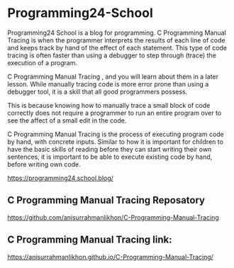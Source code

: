 # Programming24-School
Programming24 School is a blog for programming. C Programming Manual Tracing is when the programmer interprets the results of each line of code and keeps track by hand of the effect of each statement. This type of code tracing is often faster than using a debugger to step through (trace) the execution of a program. 

C Programming Manual Tracing , and you will learn about them in a later lesson. While manually tracing code is more error prone than using a debugger tool, it is a skill that all good programmers possess. 

This is because knowing how to manually trace a small block of code correctly does not require a programmer to run an entire program over to see the affect of a small edit in the code. 

C Programming Manual Tracing is the process of executing program code by hand, with concrete inputs. Similar to how it is important for children to have the basic skills of reading before they can start writing their own sentences, it is important to be able to execute existing code by hand, before writing own code.

https://programming24.school.blog/

## C Programming Manual Tracing Reposatory
https://github.com/anisurrahmanlikhon/C-Programming-Manual-Tracing

## C Programming Manual Tracing link:
https://anisurrahmanlikhon.github.io/C-Programming-Manual-Tracing/
